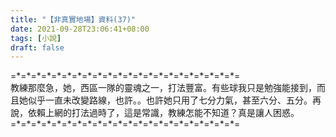```yaml
---
title: "【非真實地場】資料(37)"
date: 2021-09-28T23:06:41+08:00
tags: [小說]
draft: false
---
```


=\*=\*=\*=\*=\*=\*=\*=\*=\*=\*=\*=\*=\*=\*=\*=\*=\*=\*=\*=\*=\*=\*=  
教練那麼急，她，西區一隊的靈魂之一，打法豐富。有些球我只是勉強能接到，而且她似乎一直未改變路線，也許。。也許她只用了七分力氣，甚至六分、五分。再說，依賴上網的打法過時了，這是常識，教練怎能不知道？真是讓人困惑。  
=\*=\*=\*=\*=\*=\*=\*=\*=\*=\*=\*=\*=\*=\*=\*=\*=\*=\*=\*=\*=\*=\*=  